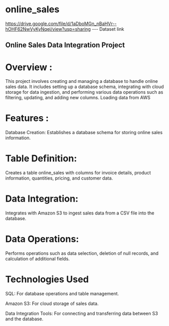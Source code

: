 # online_sales
https://drive.google.com/file/d/1aDboMGn_nBaHVr--hOHF62NwVyKyNqej/view?usp=sharing --- Dataset link

## Online Sales Data Integration Project
# Overview :
This project involves creating and managing a database to handle online sales data. It includes setting up a database schema, integrating with cloud storage for data ingestion, and performing various data operations such as filtering, updating, and adding new columns. Loading data from AWS

# Features :
Database Creation: Establishes a database schema for storing online sales information.

# Table Definition:
Creates a table online_sales with columns for invoice details, product information, quantities, pricing, and customer data.

# Data Integration:
Integrates with Amazon S3 to ingest sales data from a CSV file into the database.

# Data Operations:
Performs operations such as data selection, deletion of null records, and calculation of additional fields.

# Technologies Used
SQL: For database operations and table management.

Amazon S3: For cloud storage of sales data.

Data Integration Tools: For connecting and transferring data between S3 and the database.
